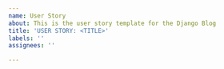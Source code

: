 ```yaml
---
name: User Story
about: This is the user story template for the Django Blog
title: 'USER STORY: <TITLE>'
labels: ''
assignees: ''

---
```



